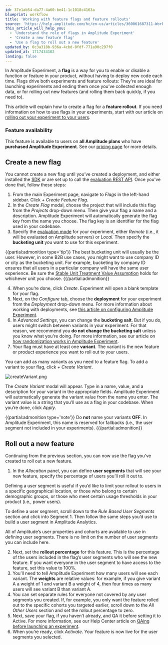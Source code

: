```yaml
---
id: 37e1ab54-da77-4a60-be41-1c1018c4163a
blueprint: workflow
title: 'Working with feature flags and feature rollouts'
source: 'https://help.amplitude.com/hc/en-us/articles/360061687311-Working-with-feature-flags-and-feature-rollouts'
this_article_will_help_you:
  - 'Understand the role of flags in Amplitude Experiment'
  - 'Create a new feature flag'
  - 'Use a flag to roll out a new feature'
updated_by: 0c3a318b-936a-4cbd-8fdf-771a90c297f0
updated_at: 1717434102
landing: false
---
```

In Amplitude Experiment, a **flag** is a way for you to enable or disable a function or feature in your product, without having to deploy new code each time. Flags drive both experiments and feature rollouts: They're are ideal for launching experiments and ending them once you’ve collected enough data, or for rolling out new features (and rolling them back quickly, if you need to).

This article will explain how to create a flag for a **feature rollout**. If you need information on how to use flags in your experiments, start with our article on [rolling out your experiment to your users](/docs/experiment/workflow/experiment-test).

### Feature availability

This feature is available to users on **all Amplitude plans** who have **purchased Amplitude Experiment**. See our [pricing page](https://amplitude.com/pricing) for more details.

## Create a new flag

You cannot create a new flag until you’ve created a deployment, and either installed the [SDK](https://www.docs.developers.amplitude.com/data/sdks/sdk-overview/#experiment-sdks) or are set up to call the [evaluation REST API](https://www.docs.developers.amplitude.com/experiment/apis/evaluation-api/). Once you've done that, follow these steps:

1. From the main Experiment page, navigate to *Flags* in the left-hand sidebar. Click *+ Create Feature Flag*.
2. In the *Create Flag* modal, choose the project that will include this flag from the *Projects* drop-down menu. Then give your flag a name and a description. Amplitude Experiment will automatically generate the flag key from the name you choose. The flag key is an identifier for the flag used in your codebase.
3. Specify the [evaluation mode](https://www.docs.developers.amplitude.com/experiment/general/evaluation/local-evaluation/) for your experiment, either *Remote* (i.e., it will be evaluated on Amplitude servers) or *Local*. Then specify the **bucketing unit** you want to use for this experiment.  
  
{{partial:admonition type='tip'}}
The best bucketing unit will usually be the user. However, in some B2B use cases, you might want to use company ID or city as the bucketing unit. For example, bucketing by company ID ensures that all users in a particular company will have the same user experience. Be sure the [Stable Unit Treatment Value Assumption](https://blogs.iq.harvard.edu/violations_of_s#:~:text=Methods%20for%20causal%20inference%2C%20in,treatments%20of%20others%20around%20him) holds for whichever unit you choose.
{{/partial:admonition}}

4. When you’re done, click *Create*. Experiment will open a blank template for your flag.
5. Next, on the *Configure* tab, choose the **deployment** for your experiment from the *Deployment* drop-down menu. For more information about working with deployments, see [this article on configuring Amplitude Experiment](/docs/experiment/workflow/configure).
6. In *Advanced Settings*, you can change the **bucketing salt**. But if you do, users might switch between variants in your experiment. For that reason, we recommend you **do not change the bucketing salt** unless you know what you're doing. For more information, see our article on [how randomization works in Amplitude Experiment](/docs/experiment/under-the-hood/experiment-randomization).
7. Your flag must have at least one **variant**. The variant is the new feature or product experience you want to roll out to your users.  
  
You can add as many variants as you need to a feature flag. To add a variant to your flag, click *+ Create Variant*.

![createVariant.png](/docs/output/img/workflow/createvariant-png.png)

The *Create Variant* modal will appear. Type in a name, value, and a description for your variant in the appropriate fields. Amplitude Experiment will automatically generate the variant value from the name you enter. The variant value is a string that you’ll use as a flag in your codebase. When you’re done, click *Apply*.

{{partial:admonition type='note'}}
 Do **not** name your variants **OFF**. In Amplitude Experiment, this name is reserved for fallbacks (i.e., the user segment not included in your experiments).
{{/partial:admonition}}

## Roll out a new feature

Continuing from the previous section, you can now use the flag you've created to roll out a new feature.

1. In the *Allocation* panel, you can define **user segments** that will see your new feature, specify the percentage of users you’ll roll it out to.

Defining a user segment is useful if you’d like to limit your rollout to users in a specific geographical location, or those who belong to certain demographic groups, or those who meet certain usage thresholds in your product (i.e., power users).

To define a user segment, scroll down to the *Rule Based User Segments* section and click into Segment 1. Then follow the same steps you’d use to build a user segment in Amplitude Analytics.

All of Amplitude’s user properties and cohorts are available to use in defining user segments. There is no limit on the number of user segments you can include here.

2. Next, set the **rollout percentage** for this feature. This is the percentage of the users included in the flag’s user segments who will see the new feature. If you want everyone in the user segment to have access to the feature, set this value to 100%.
3. You’ll need to tell Amplitude Experiment how many users will see each variant. The **weights** are relative values: for example, if you give variant A a weight of 1 and variant B a weight of 4, then four times as many users will see variant B than variant A.
4. You can set separate rules for everyone not covered by any user segments you created. If, for example, you only want the feature rolled out to the specific cohorts you targeted earlier, scroll down to the *All Other Users* section and set the rollout percentage to zero.
5. Next, save your flag, if you haven’t already, and QA it before setting it to Active. For more information, see our Help Center article on [QAing before launching an experiment](/docs/experiment/workflow/experiment-test).
6. When you’re ready, click *Activate*. Your feature is now live for the user segments you selected.